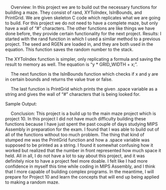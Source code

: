 
 
Overview:
	In this project we are to build out the necessary functions for building a maze. They consist of rand, XYToIndex, IsInBounds, and PrintGrid. We are given skeleton C code which replicates what we are going to build. For this project we do not need to have a complete maze, but only have a wall of “#” characters. The other functions are like things we have done before, they provide certain functionality for the next project.
Results:
I started with the rand function in which I used a similar method to a previous project. The seed and RGEN are loaded in, and they are both used in the equation. This function saves the random number to the stack.
	 
The XYToIndex function is simpler, only replicating a formula and saving the result to memory as well. The equation is “y * GRID_WIDTH + x;”.
 
 
The next function is the IsInBounds function which checks if x and y are in certain bounds and returns the value true or false.
 
 
The last function is PrintGrid which prints the given .space variable as a string and gives the wall of “#” characters that is being looked for.
 
Sample Output:
  
 
Conclusion:
	This project is a build up to the main maze project which is project 10. In this project I did not have much difficulty building these functions because I have just spent the past couple of days studying MIPS Assembly in preparation for the exam. I found that I was able to build out of all of the functions without too much problem. The thing that kind of stumped me was the PrintGrid function and how a .space variable was supposed to be printed as a string. I found it somewhat confusing how it worked but realized that the number in front represented how much space it held.
	All in all, I do not have a lot to say about this project, and it was definitely nice to have a project feel more doable. I felt like I had more confidence in myself this time while coding in MIPS Assembly, and I think that I more capable of building complex programs. In the meantime, I will prepare for Project 10 and learn the concepts that will end up being applied to making a random maze. 
